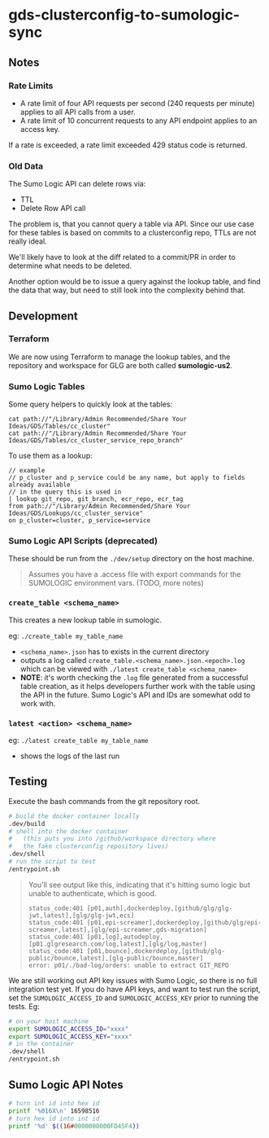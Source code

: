 # gds-clusterconfig-to-sumologic-sync

## Notes

### Rate Limits

- A rate limit of four API requests per second (240 requests per minute) applies to all API calls from a user.
- A rate limit of 10 concurrent requests to any API endpoint applies to an access key.

If a rate is exceeded, a rate limit exceeded 429 status code is returned.

### Old Data

The Sumo Logic API can delete rows via:

- TTL
- Delete Row API call

The problem is, that you cannot query a table via API.  Since our use case for these tables is based on commits to a clusterconfig repo, TTLs are not really ideal.

We'll likely have to look at the diff related to a commit/PR in order to determine what needs to be deleted.

Another option would be to issue a query against the lookup table, and find the data that way, but need to still look into the complexity behind that.

## Development

### Terraform

We are now using Terraform to manage the lookup tables, and the repository and workspace for GLG are both called **sumologic-us2**.

### Sumo Logic Tables

Some query helpers to quickly look at the tables:

```none
cat path://"/Library/Admin Recommended/Share Your Ideas/GDS/Tables/cc_cluster"
cat path://"/Library/Admin Recommended/Share Your Ideas/GDS/Tables/cc_cluster_service_repo_branch"
```

To use them as a lookup:

```none
// example
// p_cluster and p_service could be any name, but apply to fields already available
// in the query this is used in
| lookup git_repo, git_branch, ecr_repo, ecr_tag
from path://"/Library/Admin Recommended/Share Your Ideas/GDS/Lookups/cc_cluster_service"
on p_cluster=cluster, p_service=service
```

### Sumo Logic API Scripts (deprecated)

These should be run from the `./dev/setup` directory on the host machine.

> Assumes you have a .access file with export commands for the SUMOLOGIC environment vars.  (TODO, more notes)

### `create_table <schema_name>`

This creates a new lookup table in sumologic.

eg: `./create_table my_table_name`

- `<schema_name>.json` has to exists in the current directory
- outputs a log called `create_table.<schema_name>.json.<epoch>.log` which can be viewed with `./latest create_table <schema_name>`
- **NOTE**: it's worth checking the `.log` file generated from a successful table creation, as it helps developers further work with the table using the API in the future.  Sumo Logic's API and IDs are somewhat odd to work with.

### `latest <action> <schema_name>`

eg: `./latest create_table my_table_name`

- shows the logs of the last run

## Testing

Execute the bash commands from the git repository root.

```bash
# build the docker container locally
.dev/build
# shell into the docker container
#   (this puts you into /github/workspace directory where
#   the fake clusterconfig repository lives)
.dev/shell
# run the script to test
/entrypoint.sh
```

> You'll see output like this, indicating that it's hitting sumo logic but unable to authenticate, which is good.
>
> ```none
> status_code:401 [p01,auth],dockerdeploy,[github/glg/glg-jwt,latest],[glg/glg-jwt,ecs]
> status_code:401 [p01,epi-screamer],dockerdeploy,[github/glg/epi-screamer,latest],[glg/epi-screamer,gds-migration]
> status_code:401 [p01,log],autodeploy,[p01.glgresearch.com/log,latest],[glg/log,master]
> status_code:401 [p01,bounce],dockerdeploy,[github/glg-public/bounce,latest],[glg-public/bounce,master]
> error: p01/./bad-log/orders: unable to extract GIT_REPO
> ```

We are still working out API key issues with Sumo Logic, so there is no full integration test yet.  If you do have API keys, and want to test run the script, set the `SUMOLOGIC_ACCESS_ID` and `SUMOLOGIC_ACCESS_KEY` prior to running the tests.  Eg:

```bash
# on your host machine
export SUMOLOGIC_ACCESS_ID="xxxx"
export SUMOLOGIC_ACCESS_KEY="xxxx"
# in the container
.dev/shell
/entrypoint.sh
```

## Sumo Logic API Notes

```bash
# turn int id into hex id
printf '%016X\n' 16598516
# turn hex id into int id
printf '%d' $((16#0000000000FD45F4))
```

